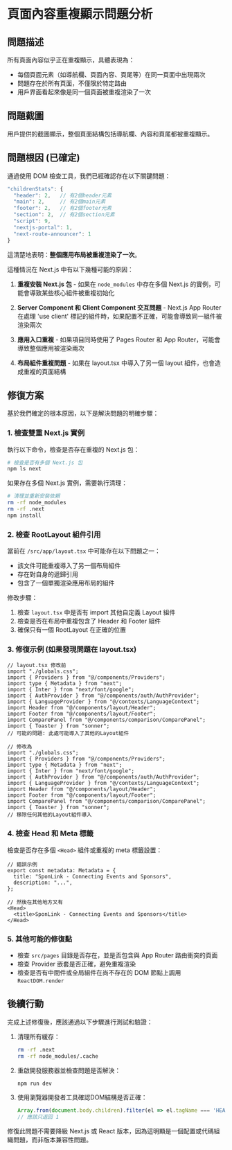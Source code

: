 # 頁面內容重複顯示問題分析

## 問題描述

所有頁面內容似乎正在重複顯示，具體表現為：
- 每個頁面元素（如導航欄、頁面內容、頁尾等）在同一頁面中出現兩次
- 問題存在於所有頁面，不僅限於特定路由
- 用戶界面看起來像是同一個頁面被重複渲染了一次

## 問題截圖

用戶提供的截圖顯示，整個頁面結構包括導航欄、內容和頁尾都被重複顯示。

## 問題根因 (已確定)

通過使用 DOM 檢查工具，我們已經確認存在以下關鍵問題：

```javascript
"childrenStats": {
  "header": 2,   // 有2個header元素
  "main": 2,     // 有2個main元素
  "footer": 2,   // 有2個footer元素
  "section": 2,  // 有2個section元素
  "script": 9,
  "nextjs-portal": 1,
  "next-route-announcer": 1
}
```

這清楚地表明：**整個應用布局被重複渲染了一次**。

這種情況在 Next.js 中有以下幾種可能的原因：

1. **重複安裝 Next.js 包** - 如果在 `node_modules` 中存在多個 Next.js 的實例，可能會導致某些核心組件被重複初始化

2. **Server Component 和 Client Component 交互問題** - Next.js App Router 在處理 'use client' 標記的組件時，如果配置不正確，可能會導致同一組件被渲染兩次

3. **應用入口重複** - 如果項目同時使用了 Pages Router 和 App Router，可能會導致整個應用被渲染兩次

4. **布局組件重複問題** - 如果在 layout.tsx 中導入了另一個 layout 組件，也會造成重複的頁面結構

## 修復方案

基於我們確定的根本原因，以下是解決問題的明確步驟：

### 1. 檢查雙重 Next.js 實例

執行以下命令，檢查是否存在重複的 Next.js 包：

```bash
# 檢查是否有多個 Next.js 包
npm ls next
```

如果存在多個 Next.js 實例，需要執行清理：

```bash
# 清理並重新安裝依賴
rm -rf node_modules
rm -rf .next
npm install
```

### 2. 檢查 RootLayout 組件引用

當前在 `/src/app/layout.tsx` 中可能存在以下問題之一：

- 該文件可能重複導入了另一個布局組件
- 存在對自身的遞歸引用
- 包含了一個單獨渲染應用布局的組件

修改步驟：
1. 檢查 `layout.tsx` 中是否有 import 其他自定義 Layout 組件
2. 檢查是否在布局中重複包含了 Header 和 Footer 組件
3. 確保只有一個 RootLayout 在正確的位置

### 3. 修復示例 (如果發現問題在 layout.tsx)

```tsx
// layout.tsx 修改前
import "./globals.css";
import { Providers } from "@/components/Providers";
import type { Metadata } from "next";
import { Inter } from "next/font/google";
import { AuthProvider } from "@/components/auth/AuthProvider";
import { LanguageProvider } from "@/contexts/LanguageContext";
import Header from "@/components/layout/Header";
import Footer from "@/components/layout/Footer";
import ComparePanel from "@/components/comparison/ComparePanel";
import { Toaster } from "sonner";
// 可能的問題: 此處可能導入了其他的Layout組件

// 修改為
import "./globals.css";
import { Providers } from "@/components/Providers";
import type { Metadata } from "next";
import { Inter } from "next/font/google";
import { AuthProvider } from "@/components/auth/AuthProvider";
import { LanguageProvider } from "@/contexts/LanguageContext";
import Header from "@/components/layout/Header";
import Footer from "@/components/layout/Footer";
import ComparePanel from "@/components/comparison/ComparePanel";
import { Toaster } from "sonner";
// 移除任何其他的Layout組件導入
```

### 4. 檢查 Head 和 Meta 標籤

檢查是否存在多個 `<Head>` 組件或重複的 meta 標籤設置：

```tsx
// 錯誤示例
export const metadata: Metadata = {
  title: "SponLink - Connecting Events and Sponsors",
  description: "...",
};

// 然後在其他地方又有
<Head>
  <title>SponLink - Connecting Events and Sponsors</title>
</Head>
```

### 5. 其他可能的修復點

- 檢查 `src/pages` 目錄是否存在，並是否包含與 App Router 路由衝突的頁面
- 檢查 Provider 嵌套是否正確，避免重複渲染
- 檢查是否有中間件或全局組件在尚不存在的 DOM 節點上調用 `ReactDOM.render`

## 後續行動

完成上述修復後，應該通過以下步驟進行測試和驗證：

1. 清理所有緩存：
   ```bash
   rm -rf .next
   rm -rf node_modules/.cache
   ```

2. 重啟開發服務器並檢查問題是否解決：
   ```bash
   npm run dev
   ```

3. 使用瀏覽器開發者工具確認DOM結構是否正確：
   ```javascript
   Array.from(document.body.children).filter(el => el.tagName === 'HEADER').length
   // 應該只返回 1
   ```

修復此問題不需要降級 Next.js 或 React 版本，因為這明顯是一個配置或代碼組織問題，而非版本兼容性問題。 